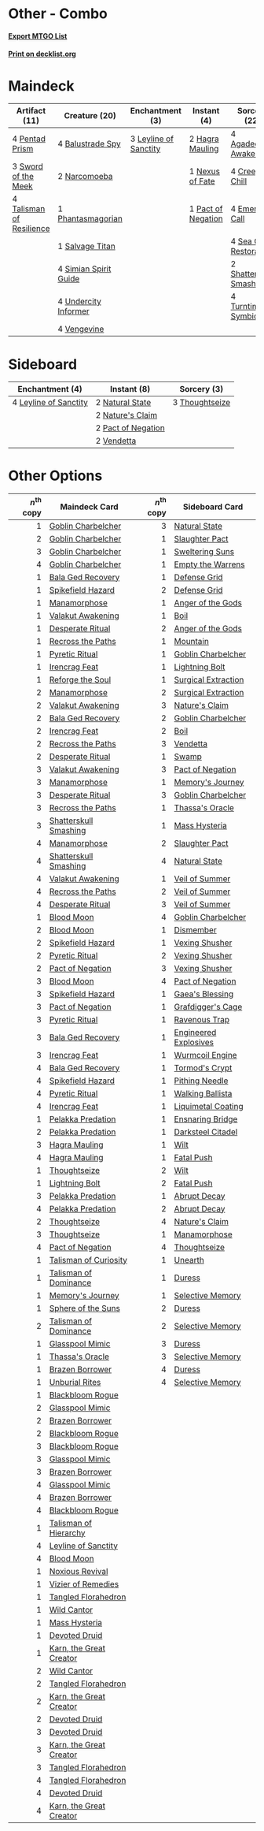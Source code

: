 # Other - Combo

#### [Export MTGO List](../collection/Other%20-%20Combo/Other%20-%20Combo.txt)
#### [Print on decklist.org](http://decklist.org/?deckmain=4%09Agadeem's%20Awakening%0A4%09Balustrade%20Spy%0A4%09Creeping%20Chill%0A4%09Emeria's%20Call%0A2%09Hagra%20Mauling%0A3%09Leyline%20of%20Sanctity%0A2%09Narcomoeba%0A1%09Nexus%20of%20Fate%0A1%09Pact%20of%20Negation%0A4%09Pentad%20Prism%0A1%09Phantasmagorian%0A1%09Salvage%20Titan%0A4%09Sea%20Gate%20Restoration%0A2%09Shatterskull%20Smashing%0A4%09Simian%20Spirit%20Guide%0A3%09Sword%20of%20the%20Meek%0A4%09Talisman%20of%20Resilience%0A4%09Turntimber%20Symbiosis%0A4%09Undercity%20Informer%0A4%09Vengevine&deckside=4%09Leyline%20of%20Sanctity%0A2%09Natural%20State%0A2%09Nature's%20Claim%0A2%09Pact%20of%20Negation%0A3%09Thoughtseize%0A2%09Vendetta)
# Maindeck

|                                           Artifact (11)                                           |                                         Creature (20)                                          |                                        Enchantment (3)                                         |                                         Instant (4)                                         |                                           Sorcery (22)                                           |
|---------------------------------------------------------------------------------------------------|------------------------------------------------------------------------------------------------|------------------------------------------------------------------------------------------------|---------------------------------------------------------------------------------------------|--------------------------------------------------------------------------------------------------|
|4 [Pentad Prism](http://gatherer.wizards.com/Pages/Card/Details.aspx?multiverseid=72860)           |4 [Balustrade Spy](http://gatherer.wizards.com/Pages/Card/Details.aspx?multiverseid=366464)     |3 [Leyline of Sanctity](http://gatherer.wizards.com/Pages/Card/Details.aspx?multiverseid=204993)|2 [Hagra Mauling](http://gatherer.wizards.com/Pages/Card/Details.aspx?multiverseid=491741)   |4 [Agadeem's Awakening](http://gatherer.wizards.com/Pages/Card/Details.aspx?multiverseid=491723)  |
|3 [Sword of the Meek](http://gatherer.wizards.com/Pages/Card/Details.aspx?multiverseid=126215)     |2 [Narcomoeba](http://gatherer.wizards.com/Pages/Card/Details.aspx?multiverseid=136140)         |                                                                                                |1 [Nexus of Fate](http://gatherer.wizards.com/Pages/Card/Details.aspx?multiverseid=450253)   |4 [Creeping Chill](http://gatherer.wizards.com/Pages/Card/Details.aspx?multiverseid=452816)       |
|4 [Talisman of Resilience](http://gatherer.wizards.com/Pages/Card/Details.aspx?multiverseid=464183)|1 [Phantasmagorian](http://gatherer.wizards.com/Pages/Card/Details.aspx?multiverseid=124472)    |                                                                                                |1 [Pact of Negation](http://gatherer.wizards.com/Pages/Card/Details.aspx?multiverseid=442057)|4 [Emeria's Call](http://gatherer.wizards.com/Pages/Card/Details.aspx?multiverseid=491633)        |
|                                                                                                   |1 [Salvage Titan](http://gatherer.wizards.com/Pages/Card/Details.aspx?multiverseid=174900)      |                                                                                                |                                                                                             |4 [Sea Gate Restoration](http://gatherer.wizards.com/Pages/Card/Details.aspx?multiverseid=491706) |
|                                                                                                   |4 [Simian Spirit Guide](http://gatherer.wizards.com/Pages/Card/Details.aspx?multiverseid=442137)|                                                                                                |                                                                                             |2 [Shatterskull Smashing](http://gatherer.wizards.com/Pages/Card/Details.aspx?multiverseid=491802)|
|                                                                                                   |4 [Undercity Informer](http://gatherer.wizards.com/Pages/Card/Details.aspx?multiverseid=366271) |                                                                                                |                                                                                             |4 [Turntimber Symbiosis](http://gatherer.wizards.com/Pages/Card/Details.aspx?multiverseid=491864) |
|                                                                                                   |4 [Vengevine](http://gatherer.wizards.com/Pages/Card/Details.aspx?multiverseid=457124)          |                                                                                                |                                                                                             |                                                                                                  |


# Sideboard

|                                        Enchantment (4)                                         |                                         Instant (8)                                         |                                       Sorcery (3)                                       |
|------------------------------------------------------------------------------------------------|---------------------------------------------------------------------------------------------|-----------------------------------------------------------------------------------------|
|4 [Leyline of Sanctity](http://gatherer.wizards.com/Pages/Card/Details.aspx?multiverseid=204993)|2 [Natural State](http://gatherer.wizards.com/Pages/Card/Details.aspx?multiverseid=407646)   |3 [Thoughtseize](http://gatherer.wizards.com/Pages/Card/Details.aspx?multiverseid=438676)|
|                                                                                                |2 [Nature's Claim](http://gatherer.wizards.com/Pages/Card/Details.aspx?multiverseid=382316)  |                                                                                         |
|                                                                                                |2 [Pact of Negation](http://gatherer.wizards.com/Pages/Card/Details.aspx?multiverseid=442057)|                                                                                         |
|                                                                                                |2 [Vendetta](http://gatherer.wizards.com/Pages/Card/Details.aspx?multiverseid=19589)         |                                                                                         |


# Other Options

|*n*<sup>th</sup> copy|                                          Maindeck Card                                           |*n*<sup>th</sup> copy|                                        Sideboard Card                                         |
|--------------------:|--------------------------------------------------------------------------------------------------|--------------------:|-----------------------------------------------------------------------------------------------|
|                    1|[Goblin Charbelcher](http://gatherer.wizards.com/Pages/Card/Details.aspx?multiverseid=438497)     |                    3|[Natural State](http://gatherer.wizards.com/Pages/Card/Details.aspx?multiverseid=407646)       |
|                    2|[Goblin Charbelcher](http://gatherer.wizards.com/Pages/Card/Details.aspx?multiverseid=438497)     |                    1|[Slaughter Pact](http://gatherer.wizards.com/Pages/Card/Details.aspx?multiverseid=130704)      |
|                    3|[Goblin Charbelcher](http://gatherer.wizards.com/Pages/Card/Details.aspx?multiverseid=438497)     |                    1|[Sweltering Suns](http://gatherer.wizards.com/Pages/Card/Details.aspx?multiverseid=426851)     |
|                    4|[Goblin Charbelcher](http://gatherer.wizards.com/Pages/Card/Details.aspx?multiverseid=438497)     |                    1|[Empty the Warrens](http://gatherer.wizards.com/Pages/Card/Details.aspx?multiverseid=426587)   |
|                    1|[Bala Ged Recovery](http://gatherer.wizards.com/Pages/Card/Details.aspx?multiverseid=491825)      |                    1|[Defense Grid](http://gatherer.wizards.com/Pages/Card/Details.aspx?multiverseid=45481)         |
|                    1|[Spikefield Hazard](http://gatherer.wizards.com/Pages/Card/Details.aspx?multiverseid=491809)      |                    2|[Defense Grid](http://gatherer.wizards.com/Pages/Card/Details.aspx?multiverseid=45481)         |
|                    1|[Manamorphose](http://gatherer.wizards.com/Pages/Card/Details.aspx?multiverseid=370568)           |                    1|[Anger of the Gods](http://gatherer.wizards.com/Pages/Card/Details.aspx?multiverseid=438682)   |
|                    1|[Valakut Awakening](http://gatherer.wizards.com/Pages/Card/Details.aspx?multiverseid=491818)      |                    1|[Boil](http://gatherer.wizards.com/Pages/Card/Details.aspx?multiverseid=14630)                 |
|                    1|[Desperate Ritual](http://gatherer.wizards.com/Pages/Card/Details.aspx?multiverseid=80275)        |                    2|[Anger of the Gods](http://gatherer.wizards.com/Pages/Card/Details.aspx?multiverseid=438682)   |
|                    1|[Recross the Paths](http://gatherer.wizards.com/Pages/Card/Details.aspx?multiverseid=152874)      |                    1|[Mountain](http://gatherer.wizards.com/Pages/Card/Details.aspx?multiverseid=439859)            |
|                    1|[Pyretic Ritual](http://gatherer.wizards.com/Pages/Card/Details.aspx?multiverseid=205067)         |                    1|[Goblin Charbelcher](http://gatherer.wizards.com/Pages/Card/Details.aspx?multiverseid=438497)  |
|                    1|[Irencrag Feat](http://gatherer.wizards.com/Pages/Card/Details.aspx?multiverseid=473089)          |                    1|[Lightning Bolt](http://gatherer.wizards.com/Pages/Card/Details.aspx?multiverseid=806)         |
|                    1|[Reforge the Soul](http://gatherer.wizards.com/Pages/Card/Details.aspx?multiverseid=278256)       |                    1|[Surgical Extraction](http://gatherer.wizards.com/Pages/Card/Details.aspx?multiverseid=397706) |
|                    2|[Manamorphose](http://gatherer.wizards.com/Pages/Card/Details.aspx?multiverseid=370568)           |                    2|[Surgical Extraction](http://gatherer.wizards.com/Pages/Card/Details.aspx?multiverseid=397706) |
|                    2|[Valakut Awakening](http://gatherer.wizards.com/Pages/Card/Details.aspx?multiverseid=491818)      |                    3|[Nature's Claim](http://gatherer.wizards.com/Pages/Card/Details.aspx?multiverseid=382316)      |
|                    2|[Bala Ged Recovery](http://gatherer.wizards.com/Pages/Card/Details.aspx?multiverseid=491825)      |                    2|[Goblin Charbelcher](http://gatherer.wizards.com/Pages/Card/Details.aspx?multiverseid=438497)  |
|                    2|[Irencrag Feat](http://gatherer.wizards.com/Pages/Card/Details.aspx?multiverseid=473089)          |                    2|[Boil](http://gatherer.wizards.com/Pages/Card/Details.aspx?multiverseid=14630)                 |
|                    2|[Recross the Paths](http://gatherer.wizards.com/Pages/Card/Details.aspx?multiverseid=152874)      |                    3|[Vendetta](http://gatherer.wizards.com/Pages/Card/Details.aspx?multiverseid=19589)             |
|                    2|[Desperate Ritual](http://gatherer.wizards.com/Pages/Card/Details.aspx?multiverseid=80275)        |                    1|[Swamp](http://gatherer.wizards.com/Pages/Card/Details.aspx?multiverseid=439858)               |
|                    3|[Valakut Awakening](http://gatherer.wizards.com/Pages/Card/Details.aspx?multiverseid=491818)      |                    3|[Pact of Negation](http://gatherer.wizards.com/Pages/Card/Details.aspx?multiverseid=442057)    |
|                    3|[Manamorphose](http://gatherer.wizards.com/Pages/Card/Details.aspx?multiverseid=370568)           |                    1|[Memory's Journey](http://gatherer.wizards.com/Pages/Card/Details.aspx?multiverseid=254134)    |
|                    3|[Desperate Ritual](http://gatherer.wizards.com/Pages/Card/Details.aspx?multiverseid=80275)        |                    3|[Goblin Charbelcher](http://gatherer.wizards.com/Pages/Card/Details.aspx?multiverseid=438497)  |
|                    3|[Recross the Paths](http://gatherer.wizards.com/Pages/Card/Details.aspx?multiverseid=152874)      |                    1|[Thassa's Oracle](http://gatherer.wizards.com/Pages/Card/Details.aspx?multiverseid=476324)     |
|                    3|[Shatterskull Smashing](http://gatherer.wizards.com/Pages/Card/Details.aspx?multiverseid=491802)  |                    1|[Mass Hysteria](http://gatherer.wizards.com/Pages/Card/Details.aspx?multiverseid=48191)        |
|                    4|[Manamorphose](http://gatherer.wizards.com/Pages/Card/Details.aspx?multiverseid=370568)           |                    2|[Slaughter Pact](http://gatherer.wizards.com/Pages/Card/Details.aspx?multiverseid=130704)      |
|                    4|[Shatterskull Smashing](http://gatherer.wizards.com/Pages/Card/Details.aspx?multiverseid=491802)  |                    4|[Natural State](http://gatherer.wizards.com/Pages/Card/Details.aspx?multiverseid=407646)       |
|                    4|[Valakut Awakening](http://gatherer.wizards.com/Pages/Card/Details.aspx?multiverseid=491818)      |                    1|[Veil of Summer](http://gatherer.wizards.com/Pages/Card/Details.aspx?multiverseid=466952)      |
|                    4|[Recross the Paths](http://gatherer.wizards.com/Pages/Card/Details.aspx?multiverseid=152874)      |                    2|[Veil of Summer](http://gatherer.wizards.com/Pages/Card/Details.aspx?multiverseid=466952)      |
|                    4|[Desperate Ritual](http://gatherer.wizards.com/Pages/Card/Details.aspx?multiverseid=80275)        |                    3|[Veil of Summer](http://gatherer.wizards.com/Pages/Card/Details.aspx?multiverseid=466952)      |
|                    1|[Blood Moon](http://gatherer.wizards.com/Pages/Card/Details.aspx?multiverseid=45386)              |                    4|[Goblin Charbelcher](http://gatherer.wizards.com/Pages/Card/Details.aspx?multiverseid=438497)  |
|                    2|[Blood Moon](http://gatherer.wizards.com/Pages/Card/Details.aspx?multiverseid=45386)              |                    1|[Dismember](http://gatherer.wizards.com/Pages/Card/Details.aspx?multiverseid=382182)           |
|                    2|[Spikefield Hazard](http://gatherer.wizards.com/Pages/Card/Details.aspx?multiverseid=491809)      |                    1|[Vexing Shusher](http://gatherer.wizards.com/Pages/Card/Details.aspx?multiverseid=146016)      |
|                    2|[Pyretic Ritual](http://gatherer.wizards.com/Pages/Card/Details.aspx?multiverseid=205067)         |                    2|[Vexing Shusher](http://gatherer.wizards.com/Pages/Card/Details.aspx?multiverseid=146016)      |
|                    2|[Pact of Negation](http://gatherer.wizards.com/Pages/Card/Details.aspx?multiverseid=442057)       |                    3|[Vexing Shusher](http://gatherer.wizards.com/Pages/Card/Details.aspx?multiverseid=146016)      |
|                    3|[Blood Moon](http://gatherer.wizards.com/Pages/Card/Details.aspx?multiverseid=45386)              |                    4|[Pact of Negation](http://gatherer.wizards.com/Pages/Card/Details.aspx?multiverseid=442057)    |
|                    3|[Spikefield Hazard](http://gatherer.wizards.com/Pages/Card/Details.aspx?multiverseid=491809)      |                    1|[Gaea's Blessing](http://gatherer.wizards.com/Pages/Card/Details.aspx?multiverseid=417433)     |
|                    3|[Pact of Negation](http://gatherer.wizards.com/Pages/Card/Details.aspx?multiverseid=442057)       |                    1|[Grafdigger's Cage](http://gatherer.wizards.com/Pages/Card/Details.aspx?multiverseid=278452)   |
|                    3|[Pyretic Ritual](http://gatherer.wizards.com/Pages/Card/Details.aspx?multiverseid=205067)         |                    1|[Ravenous Trap](http://gatherer.wizards.com/Pages/Card/Details.aspx?multiverseid=197537)       |
|                    3|[Bala Ged Recovery](http://gatherer.wizards.com/Pages/Card/Details.aspx?multiverseid=491825)      |                    1|[Engineered Explosives](http://gatherer.wizards.com/Pages/Card/Details.aspx?multiverseid=50139)|
|                    3|[Irencrag Feat](http://gatherer.wizards.com/Pages/Card/Details.aspx?multiverseid=473089)          |                    1|[Wurmcoil Engine](http://gatherer.wizards.com/Pages/Card/Details.aspx?multiverseid=389756)     |
|                    4|[Bala Ged Recovery](http://gatherer.wizards.com/Pages/Card/Details.aspx?multiverseid=491825)      |                    1|[Tormod's Crypt](http://gatherer.wizards.com/Pages/Card/Details.aspx?multiverseid=389723)      |
|                    4|[Spikefield Hazard](http://gatherer.wizards.com/Pages/Card/Details.aspx?multiverseid=491809)      |                    1|[Pithing Needle](http://gatherer.wizards.com/Pages/Card/Details.aspx?multiverseid=129526)      |
|                    4|[Pyretic Ritual](http://gatherer.wizards.com/Pages/Card/Details.aspx?multiverseid=205067)         |                    1|[Walking Ballista](http://gatherer.wizards.com/Pages/Card/Details.aspx?multiverseid=423848)    |
|                    4|[Irencrag Feat](http://gatherer.wizards.com/Pages/Card/Details.aspx?multiverseid=473089)          |                    1|[Liquimetal Coating](http://gatherer.wizards.com/Pages/Card/Details.aspx?multiverseid=389578)  |
|                    1|[Pelakka Predation](http://gatherer.wizards.com/Pages/Card/Details.aspx?multiverseid=491757)      |                    1|[Ensnaring Bridge](http://gatherer.wizards.com/Pages/Card/Details.aspx?multiverseid=15866)     |
|                    2|[Pelakka Predation](http://gatherer.wizards.com/Pages/Card/Details.aspx?multiverseid=491757)      |                    1|[Darksteel Citadel](http://gatherer.wizards.com/Pages/Card/Details.aspx?multiverseid=389479)   |
|                    3|[Hagra Mauling](http://gatherer.wizards.com/Pages/Card/Details.aspx?multiverseid=491741)          |                    1|[Wilt](http://gatherer.wizards.com/Pages/Card/Details.aspx?multiverseid=479696)                |
|                    4|[Hagra Mauling](http://gatherer.wizards.com/Pages/Card/Details.aspx?multiverseid=491741)          |                    1|[Fatal Push](http://gatherer.wizards.com/Pages/Card/Details.aspx?multiverseid=423724)          |
|                    1|[Thoughtseize](http://gatherer.wizards.com/Pages/Card/Details.aspx?multiverseid=438676)           |                    2|[Wilt](http://gatherer.wizards.com/Pages/Card/Details.aspx?multiverseid=479696)                |
|                    1|[Lightning Bolt](http://gatherer.wizards.com/Pages/Card/Details.aspx?multiverseid=806)            |                    2|[Fatal Push](http://gatherer.wizards.com/Pages/Card/Details.aspx?multiverseid=423724)          |
|                    3|[Pelakka Predation](http://gatherer.wizards.com/Pages/Card/Details.aspx?multiverseid=491757)      |                    1|[Abrupt Decay](http://gatherer.wizards.com/Pages/Card/Details.aspx?multiverseid=456061)        |
|                    4|[Pelakka Predation](http://gatherer.wizards.com/Pages/Card/Details.aspx?multiverseid=491757)      |                    2|[Abrupt Decay](http://gatherer.wizards.com/Pages/Card/Details.aspx?multiverseid=456061)        |
|                    2|[Thoughtseize](http://gatherer.wizards.com/Pages/Card/Details.aspx?multiverseid=438676)           |                    4|[Nature's Claim](http://gatherer.wizards.com/Pages/Card/Details.aspx?multiverseid=382316)      |
|                    3|[Thoughtseize](http://gatherer.wizards.com/Pages/Card/Details.aspx?multiverseid=438676)           |                    1|[Manamorphose](http://gatherer.wizards.com/Pages/Card/Details.aspx?multiverseid=370568)        |
|                    4|[Pact of Negation](http://gatherer.wizards.com/Pages/Card/Details.aspx?multiverseid=442057)       |                    4|[Thoughtseize](http://gatherer.wizards.com/Pages/Card/Details.aspx?multiverseid=438676)        |
|                    1|[Talisman of Curiosity](http://gatherer.wizards.com/Pages/Card/Details.aspx?multiverseid=464181)  |                    1|[Unearth](http://gatherer.wizards.com/Pages/Card/Details.aspx?multiverseid=442102)             |
|                    1|[Talisman of Dominance](http://gatherer.wizards.com/Pages/Card/Details.aspx?multiverseid=430629)  |                    1|[Duress](http://gatherer.wizards.com/Pages/Card/Details.aspx?multiverseid=14557)               |
|                    1|[Memory's Journey](http://gatherer.wizards.com/Pages/Card/Details.aspx?multiverseid=254134)       |                    1|[Selective Memory](http://gatherer.wizards.com/Pages/Card/Details.aspx?multiverseid=194700)    |
|                    1|[Sphere of the Suns](http://gatherer.wizards.com/Pages/Card/Details.aspx?multiverseid=213776)     |                    2|[Duress](http://gatherer.wizards.com/Pages/Card/Details.aspx?multiverseid=14557)               |
|                    2|[Talisman of Dominance](http://gatherer.wizards.com/Pages/Card/Details.aspx?multiverseid=430629)  |                    2|[Selective Memory](http://gatherer.wizards.com/Pages/Card/Details.aspx?multiverseid=194700)    |
|                    1|[Glasspool Mimic](http://gatherer.wizards.com/Pages/Card/Details.aspx?multiverseid=491688)        |                    3|[Duress](http://gatherer.wizards.com/Pages/Card/Details.aspx?multiverseid=14557)               |
|                    1|[Thassa's Oracle](http://gatherer.wizards.com/Pages/Card/Details.aspx?multiverseid=476324)        |                    3|[Selective Memory](http://gatherer.wizards.com/Pages/Card/Details.aspx?multiverseid=194700)    |
|                    1|[Brazen Borrower](http://gatherer.wizards.com/Pages/Card/Details.aspx?multiverseid=473001)        |                    4|[Duress](http://gatherer.wizards.com/Pages/Card/Details.aspx?multiverseid=14557)               |
|                    1|[Unburial Rites](http://gatherer.wizards.com/Pages/Card/Details.aspx?multiverseid=227087)         |                    4|[Selective Memory](http://gatherer.wizards.com/Pages/Card/Details.aspx?multiverseid=194700)    |
|                    1|[Blackbloom Rogue](http://gatherer.wizards.com/Pages/Card/Details.aspx?multiverseid=491725)       |                     |                                                                                               |
|                    2|[Glasspool Mimic](http://gatherer.wizards.com/Pages/Card/Details.aspx?multiverseid=491688)        |                     |                                                                                               |
|                    2|[Brazen Borrower](http://gatherer.wizards.com/Pages/Card/Details.aspx?multiverseid=473001)        |                     |                                                                                               |
|                    2|[Blackbloom Rogue](http://gatherer.wizards.com/Pages/Card/Details.aspx?multiverseid=491725)       |                     |                                                                                               |
|                    3|[Blackbloom Rogue](http://gatherer.wizards.com/Pages/Card/Details.aspx?multiverseid=491725)       |                     |                                                                                               |
|                    3|[Glasspool Mimic](http://gatherer.wizards.com/Pages/Card/Details.aspx?multiverseid=491688)        |                     |                                                                                               |
|                    3|[Brazen Borrower](http://gatherer.wizards.com/Pages/Card/Details.aspx?multiverseid=473001)        |                     |                                                                                               |
|                    4|[Glasspool Mimic](http://gatherer.wizards.com/Pages/Card/Details.aspx?multiverseid=491688)        |                     |                                                                                               |
|                    4|[Brazen Borrower](http://gatherer.wizards.com/Pages/Card/Details.aspx?multiverseid=473001)        |                     |                                                                                               |
|                    4|[Blackbloom Rogue](http://gatherer.wizards.com/Pages/Card/Details.aspx?multiverseid=491725)       |                     |                                                                                               |
|                    1|[Talisman of Hierarchy](http://gatherer.wizards.com/Pages/Card/Details.aspx?multiverseid=464182)  |                     |                                                                                               |
|                    4|[Leyline of Sanctity](http://gatherer.wizards.com/Pages/Card/Details.aspx?multiverseid=204993)    |                     |                                                                                               |
|                    4|[Blood Moon](http://gatherer.wizards.com/Pages/Card/Details.aspx?multiverseid=45386)              |                     |                                                                                               |
|                    1|[Noxious Revival](http://gatherer.wizards.com/Pages/Card/Details.aspx?multiverseid=230067)        |                     |                                                                                               |
|                    1|[Vizier of Remedies](http://gatherer.wizards.com/Pages/Card/Details.aspx?multiverseid=426740)     |                     |                                                                                               |
|                    1|[Tangled Florahedron](http://gatherer.wizards.com/Pages/Card/Details.aspx?multiverseid=491859)    |                     |                                                                                               |
|                    1|[Wild Cantor](http://gatherer.wizards.com/Pages/Card/Details.aspx?multiverseid=96934)             |                     |                                                                                               |
|                    1|[Mass Hysteria](http://gatherer.wizards.com/Pages/Card/Details.aspx?multiverseid=48191)           |                     |                                                                                               |
|                    1|[Devoted Druid](http://gatherer.wizards.com/Pages/Card/Details.aspx?multiverseid=135500)          |                     |                                                                                               |
|                    1|[Karn, the Great Creator](http://gatherer.wizards.com/Pages/Card/Details.aspx?multiverseid=460928)|                     |                                                                                               |
|                    2|[Wild Cantor](http://gatherer.wizards.com/Pages/Card/Details.aspx?multiverseid=96934)             |                     |                                                                                               |
|                    2|[Tangled Florahedron](http://gatherer.wizards.com/Pages/Card/Details.aspx?multiverseid=491859)    |                     |                                                                                               |
|                    2|[Karn, the Great Creator](http://gatherer.wizards.com/Pages/Card/Details.aspx?multiverseid=460928)|                     |                                                                                               |
|                    2|[Devoted Druid](http://gatherer.wizards.com/Pages/Card/Details.aspx?multiverseid=135500)          |                     |                                                                                               |
|                    3|[Devoted Druid](http://gatherer.wizards.com/Pages/Card/Details.aspx?multiverseid=135500)          |                     |                                                                                               |
|                    3|[Karn, the Great Creator](http://gatherer.wizards.com/Pages/Card/Details.aspx?multiverseid=460928)|                     |                                                                                               |
|                    3|[Tangled Florahedron](http://gatherer.wizards.com/Pages/Card/Details.aspx?multiverseid=491859)    |                     |                                                                                               |
|                    4|[Tangled Florahedron](http://gatherer.wizards.com/Pages/Card/Details.aspx?multiverseid=491859)    |                     |                                                                                               |
|                    4|[Devoted Druid](http://gatherer.wizards.com/Pages/Card/Details.aspx?multiverseid=135500)          |                     |                                                                                               |
|                    4|[Karn, the Great Creator](http://gatherer.wizards.com/Pages/Card/Details.aspx?multiverseid=460928)|                     |                                                                                               |

